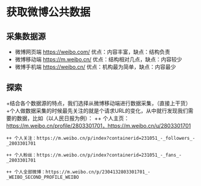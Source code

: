 # 获取微博公共数据

## 采集数据源
  + 微博网页端 https://weibo.com/
    优点：内容丰富，缺点：结构负责
  + 微博移动端 https://m.weibo.cn/
    优点：结构相对几点，缺点：内容较少
  + 微博手机端 https://weibo.cn/
    优点：机构最为简单，缺点：内容最少
    
## 探索 
  +结合各个数据源的特点，我们选择从微博移动端进行数据采集，（直接上干货）
  +个人做数据采集的时候最先关注的就是个请求URL的变化，从中就行发现我们需要的数据，比如（以人民日报为例）：
    ++ 个人主页：https://m.weibo.cn/profile/2803301701，https://m.weibo.cn/u/2803301701
    
    ++ 个人关注：https://m.weibo.cn/p/index?containerid=231051_-_followers_-_2803301701
    
    ++ 个人粉丝：https://m.weibo.cn/p/index?containerid=231051_-_fans_-_2803301701
    
    ++ 个人全部微博：https://m.weibo.cn/p/2304132803301701_-_WEIBO_SECOND_PROFILE_WEIBO
